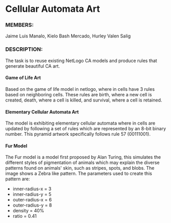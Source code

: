 # Cellular Automata Art
### MEMBERS:
Jaime Luis Manalo, Kielo Bash Mercado, Hurley Valen Salig

### DESCRIPTION:
The task is to reuse existing NetLogo CA models and produce rules that generate beautiful CA art.
#### Game of Life Art
Based on the game of life model in netlogo, where in cells have 3 rules based on neighboring cells. These rules are birth, where a new cell is created, death,  where a cell is killed, and survival, where a cell is retained.
#### Elementary Cellular Automata Art
The model is exhibiting elementary cellular automata where in cells are updated by following a set of rules which are represented by an 8-bit binary number. This pyramid artwork specifically follows rule 57 (00111001).
#### Fur Model
The Fur model is a model first proposed by Alan Turing, this simulates the different styles of pigmentation of animals which may explain the diverse patterns found on animals' skin, such as stripes, spots, and blobs. The image shows a Zebra like pattern. The parameters used to create this pattern are: 
- inner-radius-x = 3
- inner-radius-y = 5
- outer-radius-x = 6
- outer-radius-y = 8
- density = 40%
- ratio = 0.41
